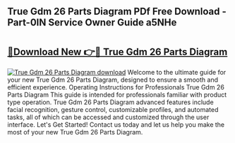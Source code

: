 ## True Gdm 26 Parts Diagram PDf Free Download - Part-0IN Service Owner Guide a5NHe

# <h2><a href="http://dfjl27.blite.top/?on=True+Gdm+26+Parts+Diagram">🔗Download New 👉🔴 True Gdm 26 Parts Diagram</a></h2>

[![True Gdm 26 Parts Diagram download](https://i.imgur.com/lujVjoI.png)](http://dfjl27.blite.top/?on=True+Gdm+26+Parts+Diagram)
Welcome to the ultimate guide for your new True Gdm 26 Parts Diagram, designed to ensure a smooth and efficient experience. Operating Instructions for Professionals True Gdm 26 Parts Diagram This guide is intended for professionals familiar with product type operation. True Gdm 26 Parts Diagram advanced features include facial recognition, gesture control, customizable profiles, and automated tasks, all of which can be accessed and customized through the user interface. Let's Get Started! Contact us today and let us help you make the most of your new True Gdm 26 Parts Diagram.
